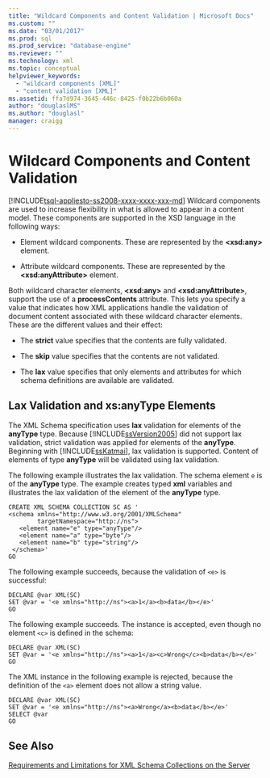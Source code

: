 ```yaml
---
title: "Wildcard Components and Content Validation | Microsoft Docs"
ms.custom: ""
ms.date: "03/01/2017"
ms.prod: sql
ms.prod_service: "database-engine"
ms.reviewer: ""
ms.technology: xml
ms.topic: conceptual
helpviewer_keywords: 
  - "wildcard components [XML]"
  - "content validation [XML]"
ms.assetid: ffa7d974-3645-446c-8425-f0b22b6b060a
author: "douglaslMS"
ms.author: "douglasl"
manager: craigg
---
```

# Wildcard Components and Content Validation
[!INCLUDE[tsql-appliesto-ss2008-xxxx-xxxx-xxx-md](../../includes/tsql-appliesto-ss2008-xxxx-xxxx-xxx-md.md)]
  Wildcard components are used to increase flexibility in what is allowed to appear in a content model. These components are supported in the XSD language in the following ways:  
  
-   Element wildcard components. These are represented by the **\<xsd:any>** element.  
  
-   Attribute wildcard components. These are represented by the **\<xsd:anyAttribute>** element.  
  
 Both wildcard character elements, **\<xsd:any>** and **\<xsd:anyAttribute>**, support the use of a **processContents** attribute. This lets you specify a value that indicates how XML applications handle the validation of document content associated with these wildcard character elements. These are the different values and their effect:  
  
-   The **strict** value specifies that the contents are fully validated.  
  
-   The **skip** value specifies that the contents are not validated.  
  
-   The **lax** value specifies that only elements and attributes for which schema definitions are available are validated.  
  
## Lax Validation and xs:anyType Elements  
 The XML Schema specification uses **lax** validation for elements of the **anyType** type. Because [!INCLUDE[ssVersion2005](../../includes/ssversion2005-md.md)] did not support lax validation, strict validation was applied for elements of the **anyType**. Beginning with [!INCLUDE[ssKatmai](../../includes/sskatmai-md.md)], lax validation is supported. Content of elements of type **anyType** will be validated using lax validation.  
  
 The following example illustrates the lax validation. The schema element `e` is of the **anyType** type. The example creates typed **xml** variables and illustrates the lax validation of the element of the **anyType** type.  
  
```  
CREATE XML SCHEMA COLLECTION SC AS '  
<schema xmlns="http://www.w3.org/2001/XMLSchema"   
        targetNamespace="http://ns">  
   <element name="e" type="anyType"/>  
   <element name="a" type="byte"/>  
   <element name="b" type="string"/>  
 </schema>'  
GO  
```  
  
 The following example succeeds, because the validation of `<e>` is successful:  
  
```  
DECLARE @var XML(SC)  
SET @var = '<e xmlns="http://ns"><a>1</a><b>data</b></e>'  
GO  
```  
  
 The following example succeeds. The instance is accepted, even though no element `<c>` is defined in the schema:  
  
```  
DECLARE @var XML(SC)  
SET @var = '<e xmlns="http://ns"><a>1</a><c>Wrong</c><b>data</b></e>'  
GO  
```  
  
 The XML instance in the following example is rejected, because the definition of the `<a>` element does not allow a string value.  
  
```  
DECLARE @var XML(SC)  
SET @var = '<e xmlns="http://ns"><a>Wrong</a><b>data</b></e>'  
SELECT @var  
GO  
```  
  
## See Also  
 [Requirements and Limitations for XML Schema Collections on the Server](../../relational-databases/xml/requirements-and-limitations-for-xml-schema-collections-on-the-server.md)  
  
  
